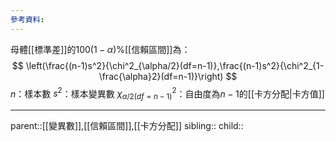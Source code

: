 ```yaml
---
參考資料:
---
```

母體[[標準差]]的$100(1-\alpha)$%[[信賴區間]]為：
$$
\left(\frac{(n-1)s^2}{\chi^2_{\alpha/2}(df=n-1)},\frac{(n-1)s^2}{\chi^2_{1-\frac{\alpha}2}(df=n-1)}\right)
$$
$n$：樣本數
$s^2$：樣本變異數
$\chi^2_{\alpha/2(df=n-1)}$：自由度為$n-1$的[[卡方分配|卡方值]]
- - -
parent::[[變異數]],[[信賴區間]],[[卡方分配]]
sibling::
child::